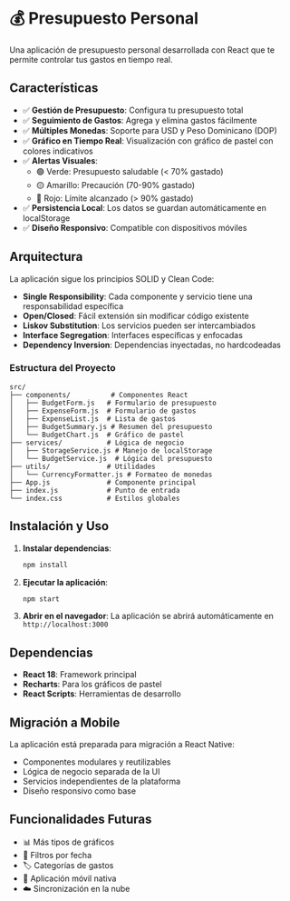 # 💰 Presupuesto Personal

Una aplicación de presupuesto personal desarrollada con React que te permite controlar tus gastos en tiempo real.

## Características

- ✅ **Gestión de Presupuesto**: Configura tu presupuesto total
- ✅ **Seguimiento de Gastos**: Agrega y elimina gastos fácilmente
- ✅ **Múltiples Monedas**: Soporte para USD y Peso Dominicano (DOP)
- ✅ **Gráfico en Tiempo Real**: Visualización con gráfico de pastel con colores indicativos
- ✅ **Alertas Visuales**: 
  - 🟢 Verde: Presupuesto saludable (< 70% gastado)
  - 🟡 Amarillo: Precaución (70-90% gastado)
  - 🔴 Rojo: Límite alcanzado (> 90% gastado)
- ✅ **Persistencia Local**: Los datos se guardan automáticamente en localStorage
- ✅ **Diseño Responsivo**: Compatible con dispositivos móviles

## Arquitectura

La aplicación sigue los principios SOLID y Clean Code:

- **Single Responsibility**: Cada componente y servicio tiene una responsabilidad específica
- **Open/Closed**: Fácil extensión sin modificar código existente
- **Liskov Substitution**: Los servicios pueden ser intercambiados
- **Interface Segregation**: Interfaces específicas y enfocadas
- **Dependency Inversion**: Dependencias inyectadas, no hardcodeadas

### Estructura del Proyecto

```
src/
├── components/          # Componentes React
│   ├── BudgetForm.js   # Formulario de presupuesto
│   ├── ExpenseForm.js  # Formulario de gastos
│   ├── ExpenseList.js  # Lista de gastos
│   ├── BudgetSummary.js # Resumen del presupuesto
│   └── BudgetChart.js  # Gráfico de pastel
├── services/           # Lógica de negocio
│   ├── StorageService.js # Manejo de localStorage
│   └── BudgetService.js  # Lógica del presupuesto
├── utils/              # Utilidades
│   └── CurrencyFormatter.js # Formateo de monedas
├── App.js              # Componente principal
├── index.js            # Punto de entrada
└── index.css           # Estilos globales
```

## Instalación y Uso

1. **Instalar dependencias**:
   ```bash
   npm install
   ```

2. **Ejecutar la aplicación**:
   ```bash
   npm start
   ```

3. **Abrir en el navegador**:
   La aplicación se abrirá automáticamente en `http://localhost:3000`

## Dependencias

- **React 18**: Framework principal
- **Recharts**: Para los gráficos de pastel
- **React Scripts**: Herramientas de desarrollo

## Migración a Mobile

La aplicación está preparada para migración a React Native:

- Componentes modulares y reutilizables
- Lógica de negocio separada de la UI
- Servicios independientes de la plataforma
- Diseño responsivo como base

## Funcionalidades Futuras

- 📊 Más tipos de gráficos
- 📅 Filtros por fecha
- 🏷️ Categorías de gastos
- 📱 Aplicación móvil nativa
- ☁️ Sincronización en la nube
